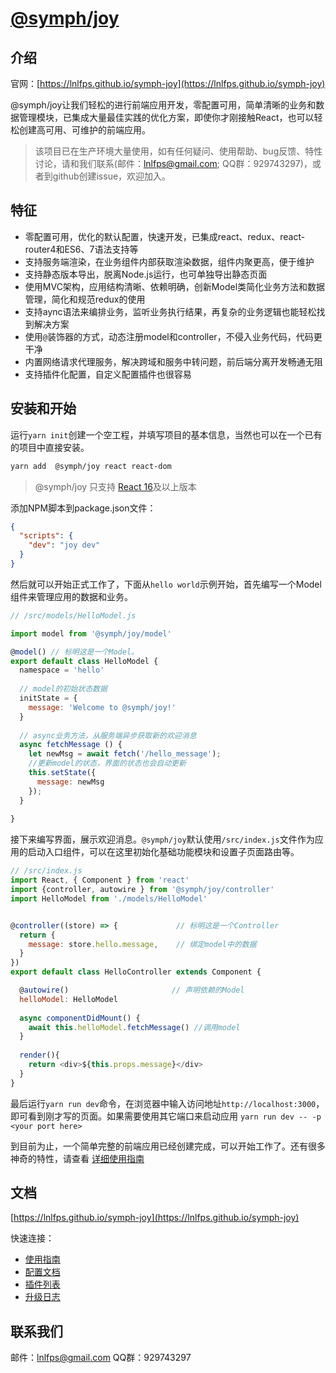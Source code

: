 
# [@symph/joy](https://lnlfps.github.io/symph-joy)

## 介绍

官网：[https://lnlfps.github.io/symph-joy](https://lnlfps.github.io/symph-joy)

@symph/joy让我们轻松的进行前端应用开发，零配置可用，简单清晰的业务和数据管理模块，已集成大量最佳实践的优化方案，即使你才刚接触React，也可以轻松创建高可用、可维护的前端应用。

> 该项目已在生产环境大量使用，如有任何疑问、使用帮助、bug反馈、特性讨论，请和我们联系(邮件：lnlfps@gmail.com; QQ群：929743297)，或者到github创建issue，欢迎加入。

## 特征

- 零配置可用，优化的默认配置，快速开发，已集成react、redux、react-router4和ES6、7语法支持等
- 支持服务端渲染，在业务组件内部获取渲染数据，组件内聚更高，便于维护
- 支持静态版本导出，脱离Node.js运行，也可单独导出静态页面
- 使用MVC架构，应用结构清晰、依赖明确，创新Model类简化业务方法和数据管理，简化和规范redux的使用
- 支持aync语法来编排业务，监听业务执行结果，再复杂的业务逻辑也能轻松找到解决方案
- 使用`@`装饰器的方式，动态注册model和controller，不侵入业务代码，代码更干净
- 内置网络请求代理服务，解决跨域和服务中转问题，前后端分离开发畅通无阻
- 支持插件化配置，自定义配置插件也很容易

## 安装和开始

运行`yarn init`创建一个空工程，并填写项目的基本信息，当然也可以在一个已有的项目中直接安装。

```bash
yarn add  @symph/joy react react-dom
```

> @symph/joy 只支持 [React 16](https://reactjs.org/blog/2017/09/26/react-v16.0.html)及以上版本

添加NPM脚本到package.json文件：

```json
{
  "scripts": {
    "dev": "joy dev"
  }
}
```

然后就可以开始正式工作了，下面从`hello world`示例开始，首先编写一个Model组件来管理应用的数据和业务。

```javascript
// /src/models/HelloModel.js

import model from '@symph/joy/model'

@model() // 标明这是一个Model。
export default class HelloModel {
  namespace = 'hello'
  
  // model的初始状态数据
  initState = {
    message: 'Welcome to @symph/joy!'
  }
  
  // async业务方法，从服务端异步获取新的欢迎消息
  async fetchMessage () {
    let newMsg = await fetch('/hello_message');
    //更新model的状态，界面的状态也会自动更新
    this.setState({
      message: newMsg
    });
  }
 
}
```

接下来编写界面，展示欢迎消息。`@symph/joy`默认使用`/src/index.js`文件作为应用的启动入口组件，可以在这里初始化基础功能模块和设置子页面路由等。

```javascript
// /src/index.js
import React, { Component } from 'react'
import {controller, autowire } from '@symph/joy/controller'
import HelloModel from './models/HelloModel'


@controller((store) => {             // 标明这是一个Controller
  return {
    message: store.hello.message,    // 绑定model中的数据
  }
})
export default class HelloController extends Component {

  @autowire()                       // 声明依赖的Model
  helloModel: HelloModel      
  
  async componentDidMount() {
    await this.helloModel.fetchMessage() //调用model
  }
  
  render(){
    return <div>${this.props.message}</div>
  }
}
```

最后运行`yarn run dev`命令，在浏览器中输入访问地址`http://localhost:3000`，即可看到刚才写的页面。如果需要使用其它端口来启动应用 `yarn run dev -- -p <your port here>`

到目前为止，一个简单完整的前端应用已经创建完成，可以开始工作了。还有很多神奇的特性，请查看 [详细使用指南](https://lnlfps.github.io/symph-joy/#/getting-started)

## 文档

[https://lnlfps.github.io/symph-joy](https://lnlfps.github.io/symph-joy)

快速连接：

- [使用指南](https://lnlfps.github.io/symph-joy/#/getting-started)
- [配置文档](https://lnlfps.github.io/symph-joy/#/configurations)
- [插件列表](https://lnlfps.github.io/symph-joy/#/plugins)
- [升级日志](https://lnlfps.github.io/symph-joy/#/change-log)

## 联系我们

邮件：lnlfps@gmail.com
QQ群：929743297
